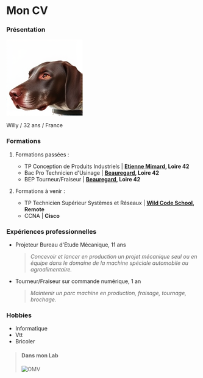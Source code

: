 # Mon CV

### Présentation

![photo](https://raw.githubusercontent.com/JulesVerne42/WildCodeSchool/main/Dog.png)

Willy / 32 ans / France


### Formations
1. Formations passées :
   - TP Conception de Produits Industriels | **[Etienne Mimard](https://etienne-mimard.ent.auvergnerhonealpes.fr/), Loire 42**
   - Bac Pro Technicien d'Usinage | **[Beauregard](https://beauregard.ent.auvergnerhonealpes.fr/), Loire 42**
   - BEP Tourneur/Fraiseur | **[Beauregard](https://beauregard.ent.auvergnerhonealpes.fr/), Loire 42**

2. Formations à venir :
   - TP Technicien Supérieur Systèmes et Réseaux | **[Wild Code School](https://www.wildcodeschool.com), Remote**
   - CCNA | **Cisco**


### Expériences professionnelles
- Projeteur Bureau d'Etude Mécanique, 11 ans
  >*Concevoir et lancer en production un projet mécanique seul ou en équipe dans le domaine de la machine spéciale automobile ou agroalimentaire.*
- Tourneur/Fraiseur sur commande numérique, 1 an
  >*Maintenir un parc machine en production, fraisage, tournage, brochage.*


### Hobbies
- Informatique
- Vtt
- Bricoler

>#### Dans mon Lab
><img src="https://simpleicons.org/icons/openmediavault.svg" alt="OMV" width="60" height="60">

